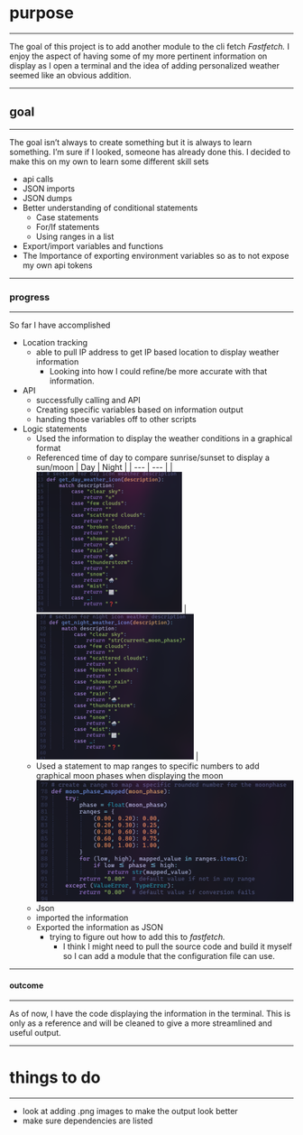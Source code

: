 # purpose

---

The goal of this project is to add another module to the cli fetch _Fastfetch._ I enjoy the aspect of having some of my more pertinent information on display as I open a terminal and the idea of adding personalized weather seemed like an obvious addition.

---

## goal

---

The goal isn’t always to create something but it is always to learn something. I’m sure if I looked, someone has already done this. I decided to make this on my own to learn some different skill sets

- api calls
- JSON imports
- JSON dumps
- Better understanding of conditional statements
  - Case statements
  - For/If statements
  - Using ranges in a list
- Export/import variables and functions
- The Importance of exporting environment variables so as to not expose my own api tokens

---

### progress

---

So far I have accomplished

- Location tracking
  - able to pull IP address to get IP based location to display weather information
    - Looking into how I could refine/be more accurate with that information.
- API
  - successfully calling and API
  - Creating specific variables based on information output
  - handing those variables off to other scripts
- Logic statements
  - Used the information to display the weather conditions in a graphical format
  - Referenced time of day to compare sunrise/sunset to display a sun/moon
    | Day | Night |
    | --- | --- |
    | ![day](./screenshots/day_case.png) | ![night](./screenshots/night_case.png) |
  - Used a statement to map ranges to specific numbers to add graphical moon phases when displaying the moon
    ![pic](./screenshots/range_moon_phase.png)
  - Json
  - imported the information
  - Exported the information as JSON
    - trying to figure out how to add this to _fastfetch._
      - I think I might need to pull the source code and build it myself so I can add a module that the configuration file can use.

---

#### outcome

---

As of now, I have the code displaying the information in the terminal. This is only as a reference and will be cleaned to give a more streamlined and useful output.

---

# things to do

---

- look at adding .png images to make the output look better
- make sure dependencies are listed
